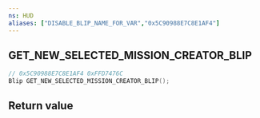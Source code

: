 ```yaml
---
ns: HUD
aliases: ["DISABLE_BLIP_NAME_FOR_VAR","0x5C90988E7C8E1AF4"]
---
```

## GET_NEW_SELECTED_MISSION_CREATOR_BLIP

```c
// 0x5C90988E7C8E1AF4 0xFFD7476C
Blip GET_NEW_SELECTED_MISSION_CREATOR_BLIP();
```

## Return value
